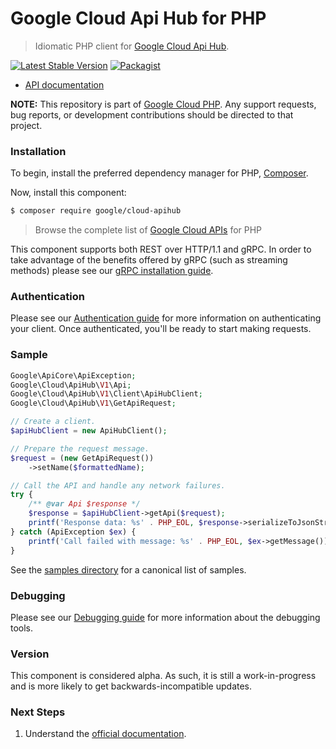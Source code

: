 # Google Cloud Api Hub for PHP

> Idiomatic PHP client for [Google Cloud Api Hub](https://cloud.google.com/apigee).

[![Latest Stable Version](https://poser.pugx.org/google/cloud-apihub/v/stable)](https://packagist.org/packages/google/cloud-apihub) [![Packagist](https://img.shields.io/packagist/dm/google/cloud-apihub.svg)](https://packagist.org/packages/google/cloud-apihub)

* [API documentation](https://cloud.google.com/php/docs/reference/cloud-apihub/latest)

**NOTE:** This repository is part of [Google Cloud PHP](https://github.com/googleapis/google-cloud-php). Any
support requests, bug reports, or development contributions should be directed to
that project.

### Installation

To begin, install the preferred dependency manager for PHP, [Composer](https://getcomposer.org/).

Now, install this component:

```sh
$ composer require google/cloud-apihub
```

> Browse the complete list of [Google Cloud APIs](https://cloud.google.com/php/docs/reference)
> for PHP

This component supports both REST over HTTP/1.1 and gRPC. In order to take advantage of the benefits
offered by gRPC (such as streaming methods) please see our
[gRPC installation guide](https://cloud.google.com/php/grpc).

### Authentication

Please see our [Authentication guide](https://github.com/googleapis/google-cloud-php/blob/main/AUTHENTICATION.md) for more information
on authenticating your client. Once authenticated, you'll be ready to start making requests.

### Sample

```php
Google\ApiCore\ApiException;
Google\Cloud\ApiHub\V1\Api;
Google\Cloud\ApiHub\V1\Client\ApiHubClient;
Google\Cloud\ApiHub\V1\GetApiRequest;

// Create a client.
$apiHubClient = new ApiHubClient();

// Prepare the request message.
$request = (new GetApiRequest())
    ->setName($formattedName);

// Call the API and handle any network failures.
try {
    /** @var Api $response */
    $response = $apiHubClient->getApi($request);
    printf('Response data: %s' . PHP_EOL, $response->serializeToJsonString());
} catch (ApiException $ex) {
    printf('Call failed with message: %s' . PHP_EOL, $ex->getMessage());
}
```

See the [samples directory](https://github.com/googleapis/google-cloud-php-apihub/tree/main/samples) for a canonical list of samples.

### Debugging

Please see our [Debugging guide](https://github.com/googleapis/google-cloud-php/blob/main/DEBUG.md)
for more information about the debugging tools.

### Version

This component is considered alpha. As such, it is still a work-in-progress and is more likely to get backwards-incompatible updates.

### Next Steps

1. Understand the [official documentation](https://cloud.google.com/apigee/docs/apihub/what-is-api-hub).
